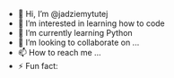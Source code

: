 - 👋 Hi, I’m @jadziemytutej
- 👀 I’m interested in learning how to code
- 🌱 I’m currently learning Python
- 💞️ I’m looking to collaborate on ...
- 📫 How to reach me ...
- ⚡ Fun fact:

<!---
jadziemytutej/jadziemytutej is a ✨ special ✨ repository because its `README.md` (this file) appears on your GitHub profile.
You can click the Preview link to take a look at your changes.
--->

